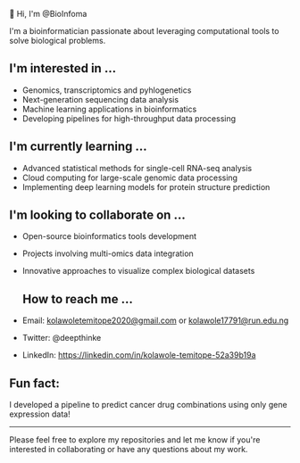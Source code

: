 👋 Hi, I'm @BioInfoma

I'm a bioinformatician passionate about leveraging computational tools to solve biological problems.

## I'm interested in ...
- Genomics, transcriptomics and pyhlogenetics
- Next-generation sequencing data analysis
- Machine learning applications in bioinformatics
- Developing pipelines for high-throughput data processing

## I'm currently learning ...
- Advanced statistical methods for single-cell RNA-seq analysis
- Cloud computing for large-scale genomic data processing
- Implementing deep learning models for protein structure prediction

## I'm looking to collaborate on ...
- Open-source bioinformatics tools development
- Projects involving multi-omics data integration
- Innovative approaches to visualize complex biological datasets

  ## How to reach me ...
- Email: kolawoletemitope2020@gmail.com or kolawole17791@run.edu.ng
- Twitter: @deepthinke
- LinkedIn: https://linkedin.com/in/kolawole-temitope-52a39b19a

##  Fun fact: 
I developed a pipeline to predict cancer drug combinations using only gene expression data!

---

Please feel free to explore my repositories and let me know if you're interested in collaborating or have any questions about my work.

<!---
BioInfoma/BioInfoma is a ✨ special ✨ repository because its `README.md` (this file) appears on your GitHub profile.
You can click the Preview link to take a look at your changes.
--->
